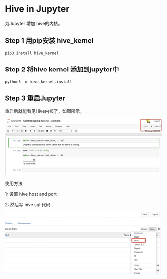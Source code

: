 # Hive in Jupyter

为Jupyter 增加 hive的内核。

## Step 1 用pip安装 hive_kernel
```
pip3 install hive_kernel
```

## Step 2 将hive kernel 添加到jupyter中
```
python3 -m hive_kernel.install
```

## Step 3 重启Jupyter
重启后就能看见Hive内核了，如图所示，

![](/image/hive1.png)

使用方法

1: 设置 hive host and port

2: 然后写 hive sql 代码

![](/image/hive2.png)
